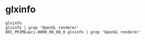 # glxinfo

```shell
glxinfo
glxinfo | grep 'OpenGL renderer'
DRI_PRIME=pci-0000_06_00_0 glxinfo | grep 'OpenGL renderer'
```
